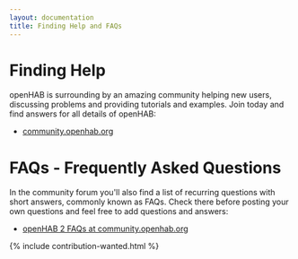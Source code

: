 ```yaml
---
layout: documentation
title: Finding Help and FAQs
---
```


# Finding Help

openHAB is surrounding by an amazing community helping new users, discussing problems and providing tutorials and examples.
Join today and find answers for all details of openHAB:

- [community.openhab.org](https://community.openhab.org)

# FAQs - Frequently Asked Questions

In the community forum you'll also find a list of recurring questions with short answers, commonly known as FAQs.
Check there before posting your own questions and feel free to add questions and answers:

- [openHAB 2 FAQs at community.openhab.org](https://community.openhab.org/t/frequently-asked-questions/17727)

{% include contribution-wanted.html %}
